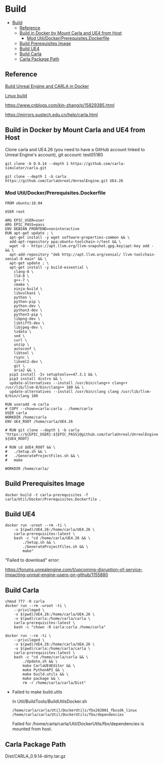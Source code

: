 # Build

- [Build](#build)
  - [Reference](#reference)
  - [Build in Docker by Mount Carla and UE4 from Host](#build-in-docker-by-mount-carla-and-ue4-from-host)
    - [Mod Util/Docker/Prerequisites.Dockerfile](#mod-utildockerprerequisitesdockerfile)
  - [Build Prerequisites Image](#build-prerequisites-image)
  - [Build UE4](#build-ue4)
  - [Build Carla](#build-carla)
  - [Carla Package Path](#carla-package-path)

## Reference

[Build Unreal Engine and CARLA in Docker](https://carla.readthedocs.io/en/0.9.14/build_docker_unreal/)

[Linux build](https://carla.readthedocs.io/en/0.9.14/build_linux/)

https://www.cnblogs.com/kin-zhang/p/15829385.html

https://mirrors.sustech.edu.cn/help/carla.html

## Build in Docker by Mount Carla and UE4 from Host

Clone carla and UE4.26 (you need to have a GitHub account linked to Unreal Engine's account), git account: test05180

    git clone -b 0.9.14 --depth 1 https://github.com/carla-simulator/carla.git

    git clone --depth 1 -b carla https://github.com/CarlaUnreal/UnrealEngine.git UE4.26

### Mod Util/Docker/Prerequisites.Dockerfile

    FROM ubuntu:18.04
    
    USER root
    
    ARG EPIC_USER=user
    ARG EPIC_PASS=pass
    ENV DEBIAN_FRONTEND=noninteractive
    RUN apt-get update ; \
      apt-get install -y wget software-properties-common && \
      add-apt-repository ppa:ubuntu-toolchain-r/test && \
      wget -O - https://apt.llvm.org/llvm-snapshot.gpg.key|apt-key add - && \
      apt-add-repository "deb http://apt.llvm.org/xenial/ llvm-toolchain-xenial-8 main" && \
      apt-get update ; \
      apt-get install -y build-essential \
        clang-8 \
        lld-8 \
        g++-7 \
        cmake \
        ninja-build \
        libvulkan1 \
        python \
        python-pip \
        python-dev \
        python3-dev \
        python3-pip \
        libpng-dev \
        libtiff5-dev \
        libjpeg-dev \
        tzdata \
        sed \
        curl \
        unzip \
        autoconf \
        libtool \
        rsync \
        libxml2-dev \
        git \
        aria2 && \
      pip3 install -Iv setuptools==47.3.1 && \
      pip3 install distro && \
      update-alternatives --install /usr/bin/clang++ clang++ /usr/lib/llvm-8/bin/clang++ 180 && \
      update-alternatives --install /usr/bin/clang clang /usr/lib/llvm-8/bin/clang 180
    
    RUN useradd -m carla
    # COPY --chown=carla:carla . /home/carla
    USER carla
    WORKDIR /home/carla
    ENV UE4_ROOT /home/carla/UE4.26
    
    # RUN git clone --depth 1 -b carla "https://${EPIC_USER}:${EPIC_PASS}@github.com/CarlaUnreal/UnrealEngine.git" ${UE4_ROOT}
    
    # RUN cd $UE4_ROOT && \
    #   ./Setup.sh && \
    #   ./GenerateProjectFiles.sh && \
    #   make
    
    WORKDIR /home/carla/

## Build Prerequisites Image 

    docker build -t carla-prerequisites -f  carla/Util/Docker/Prerequisites.Dockerfile .

## Build UE4

    docker run -uroot --rm -ti \
        -v $(pwd)/UE4.26:/home/carla/UE4.26 \
        carla-prerequisites:latest \
        bash -c "cd /home/carla/UE4.26 && \
            ./Setup.sh && \
            ./GenerateProjectFiles.sh && \
            make"

"Failed to download" error:

https://forums.unrealengine.com/t/upcoming-disruption-of-service-impacting-unreal-engine-users-on-github/1155880

## Build Carla

    chmod 777 -R carla
    docker run --rm -uroot -ti \
        --privileged \
        -v $(pwd)/UE4.26:/home/carla/UE4.26 \
        -v $(pwd)/carla:/home/carla/carla \
        carla-prerequisites:latest \
        bash -c "chown -R carla:carla /home/carla"

    docker run --rm -ti \
        --privileged \
        -v $(pwd)/UE4.26:/home/carla/UE4.26 \
        -v $(pwd)/carla:/home/carla/carla \
        carla-prerequisites:latest \
        bash -c "cd /home/carla/carla && \
            ./Update.sh && \
            make CarlaUE4Editor && \
            make PythonAPI && \
            make build.utils && \
            make package && \
            rm -r /home/carla/carla/Dist"

- Failed to make build.utils

  In Util/BuildTools/BuildUtilsDocker.sh

      /home/carla/carla/Util/DockerUtils/fbx202001_fbxsdk_linux /home/carla/carla/Util/DockerUtils/fbx/dependencies

  Failed for /home/carla/carla/Util/DockerUtils/fbx/dependencies is mounted from host.

## Carla Package Path

Dist/CARLA_0.9.14-dirty.tar.gz

